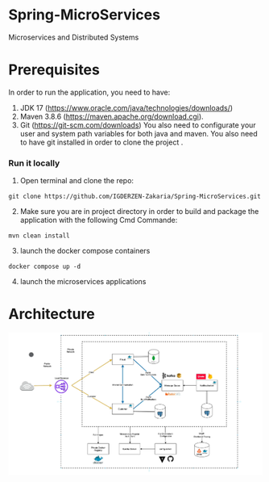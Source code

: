 # Spring-MicroServices
Microservices and Distributed Systems

# Prerequisites

In order to run the application, you need to have:
1. JDK 17 (https://www.oracle.com/java/technologies/downloads/)
2. Maven 3.8.6 (https://maven.apache.org/download.cgi).
3. Git (https://git-scm.com/downloads)
   You also need to configurate your user and system path variables for both java and maven. You also need to have git installed in order to clone the project .


### Run it locally
1. Open terminal and clone the repo:
```shell
git clone https://github.com/IGDERZEN-Zakaria/Spring-MicroServices.git
```
2. Make sure you are in project directory  in order to build and package the application with the following Cmd Commande:
```shell
mvn clean install
```
3. launch the docker compose containers 
```shell
docker compose up -d
```

4. launch the microservices applications


# Architecture

![img.png](img.png)